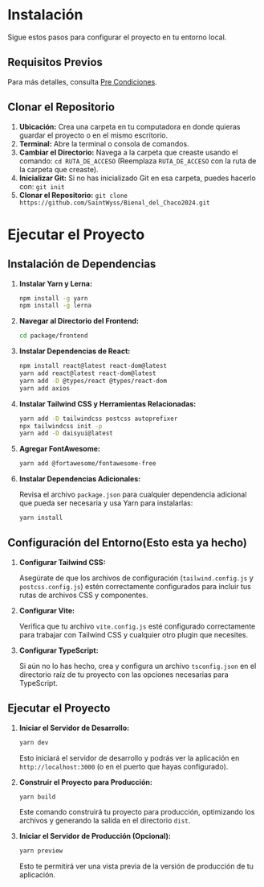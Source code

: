 # Instalación

Sigue estos pasos para configurar el proyecto en tu entorno local.

## Requisitos Previos 

Para más detalles, consulta [Pre Condiciones](docs/preconditions.md).

## Clonar el Repositorio

1. **Ubicación:** Crea una carpeta en tu computadora en donde quieras guardar el proyecto o en el mismo escritorio.
2. **Terminal:** Abre la terminal o consola de comandos.
3. **Cambiar el Directorio:** Navega a la carpeta que creaste usando el comando: `cd RUTA_DE_ACCESO` (Reemplaza `RUTA_DE_ACCESO` con la ruta de la carpeta que creaste).
4. **Inicializar Git:** Si no has inicializado Git en esa carpeta, puedes hacerlo con: `git init`
5. **Clonar el Repositorio:** `git clone https://github.com/SaintWyss/Bienal_del_Chaco2024.git`

# Ejecutar el Proyecto

## Instalación de Dependencias

1. **Instalar Yarn y Lerna:**

    ```bash
    npm install -g yarn
    npm install -g lerna
    ```

2. **Navegar al Directorio del Frontend:**

    ```bash
    cd package/frontend
    ```

3. **Instalar Dependencias de React:**

    ```bash
    npm install react@latest react-dom@latest
    yarn add react@latest react-dom@latest
   yarn add -D @types/react @types/react-dom
   yarn add axios

    ```

4. **Instalar Tailwind CSS y Herramientas Relacionadas:**

    ```bash
    yarn add -D tailwindcss postcss autoprefixer
    npx tailwindcss init -p
    yarn add -D daisyui@latest
    ```

5. **Agregar FontAwesome:**

    ```bash
    yarn add @fortawesome/fontawesome-free
    ```

6. **Instalar Dependencias Adicionales:**

   Revisa el archivo `package.json` para cualquier dependencia adicional que pueda ser necesaria y usa Yarn para instalarlas:

    ```bash
    yarn install
    ```

## Configuración del Entorno(Esto esta ya hecho)

1. **Configurar Tailwind CSS:**

   Asegúrate de que los archivos de configuración (`tailwind.config.js` y `postcss.config.js`) estén correctamente configurados para incluir tus rutas de archivos CSS y componentes.

2. **Configurar Vite:**

   Verifica que tu archivo `vite.config.js` esté configurado correctamente para trabajar con Tailwind CSS y cualquier otro plugin que necesites.

3. **Configurar TypeScript:**

   Si aún no lo has hecho, crea y configura un archivo `tsconfig.json` en el directorio raíz de tu proyecto con las opciones necesarias para TypeScript.

## Ejecutar el Proyecto

1. **Iniciar el Servidor de Desarrollo:**

    ```bash
    yarn dev
    ```

   Esto iniciará el servidor de desarrollo y podrás ver la aplicación en `http://localhost:3000` (o en el puerto que hayas configurado).

2. **Construir el Proyecto para Producción:**

    ```bash
    yarn build
    ```

   Este comando construirá tu proyecto para producción, optimizando los archivos y generando la salida en el directorio `dist`.

3. **Iniciar el Servidor de Producción (Opcional):**

    ```bash
    yarn preview
    ```

   Esto te permitirá ver una vista previa de la versión de producción de tu aplicación.

